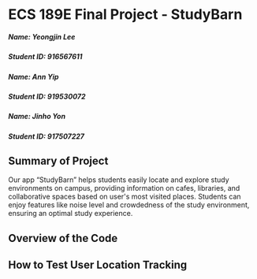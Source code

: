 # ECS 189E Final Project - StudyBarn

##### Name: Yeongjin Lee
##### Student ID: 916567611
##### Name: Ann Yip
##### Student ID: 919530072
##### Name: Jinho Yon
##### Student ID: 917507227

## Summary of Project
Our app “StudyBarn” helps students easily locate and explore study environments on campus, providing information on 
cafes, libraries, and collaborative spaces based on user's most visited places. Students can enjoy features like 
noise level and crowdedness of the study environment, ensuring an optimal study experience.

## Overview of the Code

## How to Test User Location Tracking
